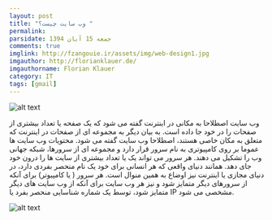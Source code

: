 ```yaml
---
layout: post
title: "وب سایت چیست؟ "
permalink: 
parsidate: جمعه 15 آبان 1394
comments: true
imglink: http://fzangouie.ir/assets/img/web-design1.jpg
imgauthor: http://florianklauer.de/
imgauthorname: Florian Klauer
category: IT
tags: [gmail]
---
```


  ![alt text]({{site.url}}/assets/img/web-design1.jpg)

وب سایت اصطلاحا به مکانی در اینترنت گفته می شود که یک صفحه یا تعداد بیشتری از صفحات را در خود جا داده است. به بیان دیگر به مجموعه ای از صفحات در اینترنت که متعلق به مکان خاصی هستند، اصطلاحا وب سایت گفته می شود.
محتویات وب سایت ها عموما بر روی کامپیوتری به نام سرور قرار دارد و مجموعه ای از سرورها، شبکه جهانی وب را تشکیل می دهند. هر سرور می تواند یک یا تعداد بیشتری از سایت ها را درون خود جای دهد.
همانند دنیای واقعی که هر انسانی برای خود یک نام منحصر بفردی دارد، در دنیای مجازی یا اینترنت نیز اوضاع به همین منوال است. هر سرور ( یا کامپیوتر) برای آنکه از سرورهای دیگر متمایز شود و نیز هر وب سایت برای آنکه از وب سایت های دیگر متمایز شود، توسط یک شماره شناسایی منحصر بفرد یا IP مشخصی می شود.


  ![alt text]({{site.url}}/assets/website.jpg)
